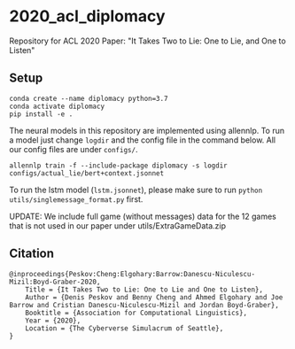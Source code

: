 # 2020_acl_diplomacy
Repository for ACL 2020 Paper: "It Takes Two to Lie: One to Lie, and One to Listen"

## Setup

```
conda create --name diplomacy python=3.7
conda activate diplomacy
pip install -e .
```

The neural models in this repository are implemented using allennlp. To run a model just change `logdir` and the config file in the command below. All our config files are under `configs/`. 

```
allennlp train -f --include-package diplomacy -s logdir configs/actual_lie/bert+context.jsonnet
```

To run the lstm model (`lstm.jsonnet`), please make sure to run `python utils/singlemessage_format.py` first.

UPDATE: We include full game (without messages) data for the 12 games that is not used in our paper under utils/ExtraGameData.zip


## Citation
```
@inproceedings{Peskov:Cheng:Elgohary:Barrow:Danescu-Niculescu-Mizil:Boyd-Graber-2020,
	Title = {It Takes Two to Lie: One to Lie and One to Listen},
	Author = {Denis Peskov and Benny Cheng and Ahmed Elgohary and Joe Barrow and Cristian Danescu-Niculescu-Mizil and Jordan Boyd-Graber},
	Booktitle = {Association for Computational Linguistics},
	Year = {2020},
	Location = {The Cyberverse Simulacrum of Seattle},
}
```
